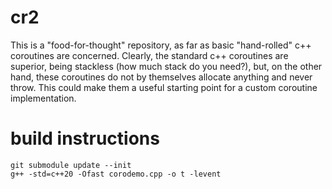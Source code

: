 # cr2
This is a "food-for-thought" repository, as far as basic "hand-rolled" c++ coroutines are concerned. Clearly, the standard c++ coroutines are superior, being stackless (how much stack do you need?), but, on the other hand, these coroutines do not by themselves allocate anything and never throw. This could make them a useful starting point for a custom coroutine implementation.

# build instructions
    git submodule update --init
    g++ -std=c++20 -Ofast corodemo.cpp -o t -levent
